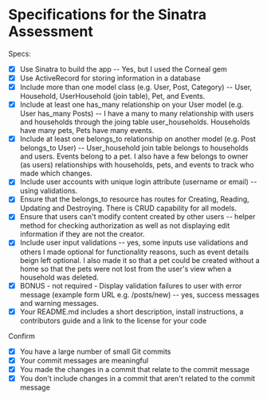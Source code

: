 # Specifications for the Sinatra Assessment

Specs:
- [x] Use Sinatra to build the app -- Yes, but I used the Corneal gem
- [x] Use ActiveRecord for storing information in a database 
- [x] Include more than one model class (e.g. User, Post, Category) -- User, Household, UserHousehold (join table), Pet, and Events. 
- [x] Include at least one has_many relationship on your User model (e.g. User has_many Posts) -- I have a many to many relationship with users and households through the joing table user_households. Households have many pets, Pets have many events. 
- [x] Include at least one belongs_to relationship on another model (e.g. Post belongs_to User) -- User_household join table belongs to households and users. Events belong to a pet. I also have a few belongs to owner (as users) relationships with households, pets, and events to track who made which changes. 
- [x] Include user accounts with unique login attribute (username or email) -- using validations. 
- [x] Ensure that the belongs_to resource has routes for Creating, Reading, Updating and Destroying. There is CRUD capability for all models.
- [x] Ensure that users can't modify content created by other users -- helper method for checking authorization as well as not displaying edit information if they are not the creator.
- [x] Include user input validations -- yes, some inputs use validations and others I made optional for functionality reasons, such as event details beign left optional. I also made it so that a pet could be created without a home so that the pets were not lost from the user's view when a household was deleted. 
- [x] BONUS - not required - Display validation failures to user with error message (example form URL e.g. /posts/new) -- yes, success messages and warning messages. 
- [x] Your README.md includes a short description, install instructions, a contributors guide and a link to the license for your code

Confirm
- [x] You have a large number of small Git commits
- [x] Your commit messages are meaningful
- [x] You made the changes in a commit that relate to the commit message
- [x] You don't include changes in a commit that aren't related to the commit message